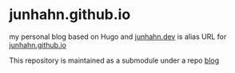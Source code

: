 # junhahn.github.io
my personal blog based on Hugo and [junhahn.dev](https://junhahn.dev) is alias URL for [junhahn.github.io](https://junhahn.github.io)

This repository is maintained as a submodule under a repo [blog](https://github.com/junhahn/blog)
